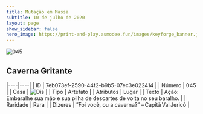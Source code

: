 ```yaml
---
title: Mutação em Massa
subtitle: 10 de julho de 2020
layout: page
show_sidebar: false
hero_image: https://print-and-play.asmodee.fun/images/keyforge_banner.jpg
---
```


![045](https://cdn.keyforgegame.com/media/card_front/pt/479_045_WQCG263H8RWW_pt.png)

## Caverna Gritante

|----|----|
| ID | 7eb073ef-2590-44f2-b9b5-07ec3e022414 |
| Número | 045 |
| Casa | ![Dis](https://archonarcana.com/images/thumb/e/e8/Dis.png/22px-Dis.png "Dis") |
| Tipo | Artefato |
| Atributos | Lugar |
| Texto | Ação: Embaralhe sua mão e sua pilha de descartes de volta no seu baralho. |
| Raridade | Rara |
| Dizeres | ”Foi você, ou a caverna?” – Capitã Val Jericó |
